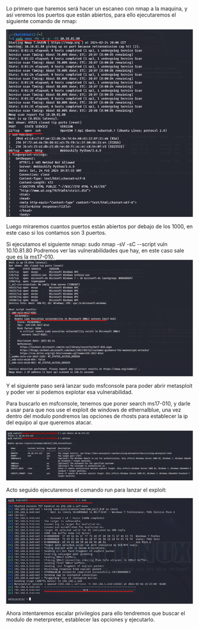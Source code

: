 Lo primero que haremos será hacer un escaneo con nmap a la maquina, y así veremos los puertos que están abiertos, para ello ejecutaremos el siguiente comando de nmap:


![Write_up_maquinas/img/img01.png](https://github.com/alvarobueno21/Hacking_Etico/blob/f259767006d1c404d3a2a7c39c825712c8525d33/Write_up_maquinas/img/img01.png)


Luego miraremos cuantos puertos están abiertos por debajo de los 1000, en este caso si los contamos son 3 puertos.

Si ejecutamos el siguiente nmap:
sudo nmap -sV -sC --script vuln 10.10.81.80
Podremos ver las vulnerabilidades que hay, en este caso sale que es la ms17-010.
![Write_up_maquinas/img/img02.png](https://github.com/alvarobueno21/Hacking_Etico/blob/2ac9c2a67197ee8bc1ba5eddac8a8cff1f773bd2/Write_up_maquinas/img/img02.png)

Y el siguiente paso será lanzar sudo msfconsole para poder abrir metasploit y poder ver si podemos explotar esa vulnerabilidad.

Para buscarlo en msfconsole, tenemos que poner search ms17-010, y darle a usar para que nos use el exploit de windows de ethernalblue, una vez dentro del modulo pondremos las opciones de rhosts para establecer la ip del equipo al que queremos atacar.

![Write_up_maquinas/img/img03.png](https://github.com/alvarobueno21/Hacking_Etico/blob/1c0510a273adb03677eaae8863f75474e48de8d0/Write_up_maquinas/img/img03.png)

Acto seguido ejecutaremos el comando run para lanzar el exploit:

![Write_up_maquinas/img/img06.png](https://github.com/alvarobueno21/Hacking_Etico/blob/55fa2ef0c57044082c6d071d5ead3dc18e5941ff/Write_up_maquinas/img/img06.png)

Ahora intentaremos escalar privilegios para ello tendremos que buscar el modulo de meterpreter, establecer las opciones y ejecutarlo.
